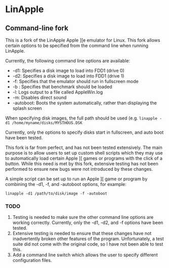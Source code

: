 # LinApple #
## Command-line fork ##

This is a fork of the LinApple Apple ][e emulator for Linux. This fork allows certain options to be specified from the command line when running LinApple.

Currently, the following command line options are available:

* -d1: Specifies a disk image to load into FDD1 (drive 0)
* -d2: Specifies a disk image to load into FDD1 (drive 1)
* -f: Specifies that the emulator should run in fullscreen mode
* -b : Specifies that benchmark should be loaded
* -l: Logs output to a file called AppleWin.log
* -m: Disables direct sound
* -autoboot: Boots the system automatically, rather than displaying the splash screen
 
When specifying disk images, the full path should be used (e.g. `linapple -d1 /home/myname/disks/MYSTHOUS.DSK`

Currently, only the options to specify disks start in fullscreen, and auto boot have been tested.

This fork is far from perfect, and has not been tested extensively. The main purpose is to allow users to set up custom shell scripts which they may use to automatically load
certain Apple ][ games or programs with the click of a button. While this need is met by this fork, extensive testing has not been performed to ensure new bugs were not
introduced by these changes.

A simple script can be set up to run an Apple ][ game or program by combining the -d1, -f, and -autoboot options, for example:

    linapple -d1 /path/to/disk/image -f -autoboot

### TODO ###

1. Testing is needed to make sure the other command line options are working correctly. Currently, only the -d1, -d2, and -f options have been tested.
2. Extensive testing is needed to ensure that these changes have not inadvertently broken other features of the program. Unfortunately, a test suite did not come with the
original code, so I have not been able to test this.
3. Add a command line switch which allows the user to specify different configuration files.


